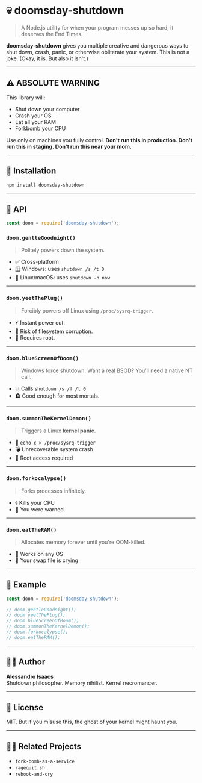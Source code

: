 # 💀 doomsday-shutdown

> A Node.js utility for when your program messes up so hard, it deserves the End Times.

**doomsday-shutdown** gives you multiple creative and dangerous ways to shut down, crash, panic, or otherwise obliterate your system. This is not a joke. (Okay, it is. But also it isn't.)

---

## ⚠️ ABSOLUTE WARNING

This library will:
- Shut down your computer
- Crash your OS
- Eat all your RAM
- Forkbomb your CPU

Use only on machines you fully control. **Don't run this in production. Don't run this in staging. Don't run this near your mom.**

---

## 💾 Installation

```bash
npm install doomsday-shutdown
```

---

## 🧨 API

```js
const doom = require('doomsday-shutdown');
```

### `doom.gentleGoodnight()`
> Politely powers down the system.

- ✅ Cross-platform
- 🪟 Windows: uses `shutdown /s /t 0`
- 🐧 Linux/macOS: uses `shutdown -h now`

---

### `doom.yeetThePlug()`
> Forcibly powers off Linux using `/proc/sysrq-trigger`.

- ⚡ Instant power cut.
- 🧯 Risk of filesystem corruption.
- 🔐 Requires root.

---

### `doom.blueScreenOfBoom()`
> Windows force shutdown. Want a real BSOD? You’ll need a native NT call.

- 💥 Calls `shutdown /s /f /t 0`
- 🪦 Good enough for most mortals.

---

### `doom.summonTheKernelDemon()`
> Triggers a Linux **kernel panic**.

- 👹 `echo c > /proc/sysrq-trigger`
- 💣 Unrecoverable system crash
- 🔐 Root access required

---

### `doom.forkocalypse()`
> Forks processes infinitely.

- 🌀 Kills your CPU
- 🧠 You were warned.

---

### `doom.eatTheRAM()`
> Allocates memory forever until you're OOM-killed.

- 🫠 Works on any OS
- 🧽 Your swap file is crying

---

## 🧪 Example

```js
const doom = require('doomsday-shutdown');

// doom.gentleGoodnight();
// doom.yeetThePlug();
// doom.blueScreenOfBoom();
// doom.summonTheKernelDemon();
// doom.forkocalypse();
// doom.eatTheRAM();
```

---

## 👨‍💻 Author

**Alessandro Isaacs**  
Shutdown philosopher. Memory nihilist. Kernel necromancer.

---

## 🧛 License

MIT. But if you misuse this, the ghost of your kernel might haunt you.

---

## 🧟‍♀️ Related Projects

- `fork-bomb-as-a-service`
- `ragequit.sh`
- `reboot-and-cry`
